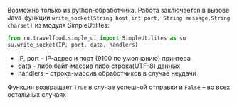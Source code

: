 Возможно только из python-обработчика. Работа заключается в вызове Java-функции `write_socket(String host,int port, String message,String charset)` из модуля SimpleUtilites:
```python
from ru.travelfood.simple_ui import SimpleUtilites as su
su.write_socket(IP, port, data, handlers)
```
- IP, port – IP-адрес и порт (9100 по умолчанию) принтера
- data – либо байт-массив либо строка(UTF-8) данных
- handlers – строка-массив обработчиков в случае неудачи

Функция возвращает `True` в случае успешной отправки и `False` – во всех остальных случаях